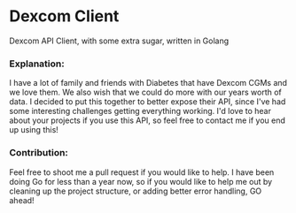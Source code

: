 # Dexcom Client
Dexcom API Client, with some extra sugar, written in Golang 


### Explanation:
I have a lot of family and friends with Diabetes that have Dexcom CGMs and we love them. We also
wish that we could do more with our years worth of data. I decided to put this together to better
expose their API, since I've had some interesting challenges getting everything working. I'd love to
hear about your projects if you use this API, so feel free to contact me if you end up using this!


### Contribution:
Feel free to shoot me a pull request if you would like to help. I have been doing Go for less
than a year now, so if you would like to help me out by cleaning up the project structure, or adding
better error handling, GO ahead!